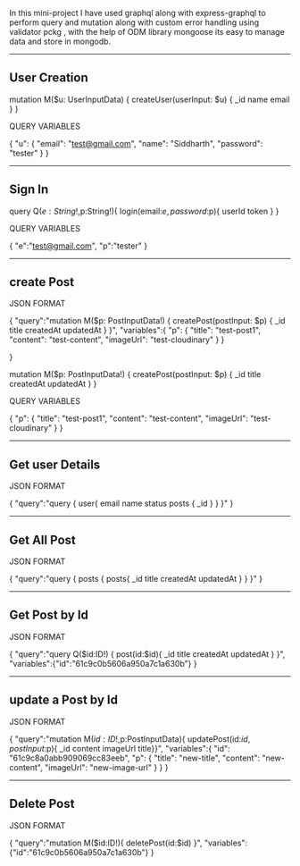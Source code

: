 
In this mini-project I have used graphql along with express-graphql to perform query and mutation along with custom error handling using validator pckg , with the help of ODM library mongoose its easy to manage data and store in mongodb.





-----------------------------------------

User Creation
------------



mutation M($u: UserInputData) {
  createUser(userInput: $u) {
    _id
    name
    email
  }
}



QUERY VARIABLES



{
  "u": {
    "email": "test@gmail.com",
    "name": "Siddharth",
    "password": "tester"
  }
}



----------------------------------------------------------------------------

Sign In
------


query Q($e:String!,$p:String!){
  login(email:$e,password:$p){
    userId
    token
  }
}





QUERY VARIABLES




{
  "e":"test@gmail.com",
  "p":"tester"
}




--------------------------------------------------------------------------

create Post
----------

JSON FORMAT


{
  "query":"mutation M($p: PostInputData!) { createPost(postInput: $p) { _id title createdAt updatedAt } }",
  "variables":{ "p": { "title": "test-post1", "content": "test-content", "imageUrl": "test-cloudinary" } }
  
}






mutation M($p: PostInputData!) {
  createPost(postInput: $p) {
    _id
    title
    createdAt
    updatedAt
  }
}






QUERY VARIABLES




{
  "p": {
    "title": "test-post1",
    "content": "test-content",
    "imageUrl": "test-cloudinary"
  }
}


-----------------------------------------------------


Get user Details
--------
JSON FORMAT



{
  "query":"query { user{ email name status posts { _id  } } }"
}



---------------------------------
Get All Post
------------
JSON FORMAT





{
  "query":"query { posts { posts{ _id title createdAt updatedAt } } }"
}



-------------------------
Get Post by Id
---------
JSON FORMAT



{
  "query":"query Q($id:ID!) { post(id:$id){ _id title createdAt updatedAt } }",
  "variables":{"id":"61c9c0b5606a950a7c1a630b"}
}


---------------------
update a Post by Id
------------
JSON FORMAT




{
  "query":"mutation M($id:ID!,$p:PostInputData){ updatePost(id:$id,postInput:$p){ _id content imageUrl title}}",
  "variables":{ "id": "61c9c8a0abb909069cc83eeb", "p": { "title": "new-title", "content": "new-content", "imageUrl": "new-image-url" } }
}



---------------------------------------
 Delete Post
 ---------

 JSON FORMAT


{
  "query":"mutation M($id:ID!){ deletePost(id:$id) }",
  "variables":{"id":"61c9c0b5606a950a7c1a630b"}
}
